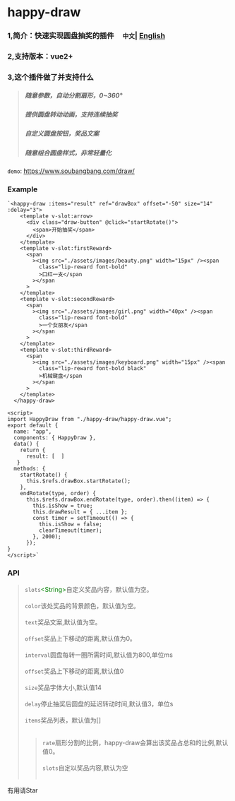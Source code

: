 # happy-draw
### 1,简介：快速实现圆盘抽奖的插件&nbsp;&nbsp;&nbsp;&nbsp;&nbsp;`中文`| [English](www.baidu.com)
### 2,支持版本：vue2+
### 3,这个插件做了并支持什么 
>##### 随意参数，自动分割扇形，0~360°
>##### 提供圆盘转动动画，支持连续抽奖
>##### 自定义圆盘按钮，奖品文案
>##### 随意组合圆盘样式，非常轻量化
`demo`: https://www.soubangbang.com/draw/<br>
### Example
    `<happy-draw :items="result" ref="drawBox" offset="-50" size="14" :delay="3">
        <template v-slot:arrow>
          <div class="draw-button" @click="startRotate()">
            <span>开始抽奖</span>
          </div>
        </template>
        <template v-slot:firstReward>
          <span
            ><img src="./assets/images/beauty.png" width="15px" /><span
              class="lip-reward font-bold"
              >口红一支</span
            ></span
          >
        </template>
        <template v-slot:secondReward>
          <span
            ><img src="./assets/images/girl.png" width="40px" /><span
              class="lip-reward font-bold"
              >一个女朋友</span
            ></span
          >
        </template>
        <template v-slot:thirdReward>
          <span
            ><img src="./assets/images/keyboard.png" width="15px" /><span
              class="lip-reward font-bold black"
              >机械键盘</span
            ></span
          >
        </template>
      </happy-draw>
 
    <script>
    import HappyDraw from "./happy-draw/happy-draw.vue";
    export default {
      name: "app",
      components: { HappyDraw },
      data() {
        return {
          result: [  ]
       }
      methods: {
        startRotate() {
          this.$refs.drawBox.startRotate();
        },
        endRotate(type, order) {
          this.$refs.drawBox.endRotate(type, order).then((item) => {
            this.isShow = true;
            this.drawResult = { ...item };
            const timer = setTimeout(() => {
              this.isShow = false;
              clearTimeout(timer);
            }, 2000);
          });
    }
    </script>`
### API
>`slots`<font color=green >\<String\></font>自定义奖品内容，默认值为空。<br><br>
>`color`<String>该处奖品的背景颜色，默认值为空。<br><br>
>`text`<String>奖品文案,默认值为空。<br><br>
>`offset`<Number>奖品上下移动的距离,默认值为0。<br><br>
>`interval`<Number>圆盘每转一圈所需时间,默认值为800,单位ms<br><br>
>`offset`<Number>奖品上下移动的距离,默认值0 <br><br>
>`size`<Number>奖品字体大小,默认值14<br><br>
>`delay`<Number>停止抽奖后圆盘的延迟转动时间,默认值3，单位s<br><br>
>`items`<Array>奖品列表，默认值为[]<br><br>
>>`rate`<Number>扇形分割的比例，happy-draw会算出该奖品占总和的比例,默认值0。<br><br>
>>`slots`<String>自定以奖品内容,默认为空<br><br>
      
有用请Star
